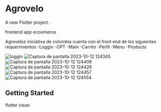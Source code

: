 # Agrovelo

A new Flutter project.

frontend app ecoomerce

Agroveloz iniciativa de colombia cuenta con el front end de los siguientes requerimientos
-Loggin
-OPT
-Main
-Carrito
-Perfil
-Menu
-Products


![loggin](https://github.com/D3C0D1/E-commerce-frontend-flutter/assets/124421179/f438bed0-afe7-4341-9b08-bae67ef110d9)
![Captura de pantalla 2023-10-12 124345](https://github.com/D3C0D1/E-commerce-frontend-flutter/assets/124421179/137bde9c-0a91-4d5b-83ac-fe8a554b7703)
![Captura de pantalla 2023-10-12 124406](https://github.com/D3C0D1/E-commerce-frontend-flutter/assets/124421179/4fedc779-a347-461a-8105-0f5c6a53394f)
![Captura de pantalla 2023-10-12 124426](https://github.com/D3C0D1/E-commerce-frontend-flutter/assets/124421179/abc19c2d-f0b4-4187-97a1-a22144e0d8cc)
![Captura de pantalla 2023-10-12 124457](https://github.com/D3C0D1/E-commerce-frontend-flutter/assets/124421179/7064a584-cda1-4e30-bc0b-7f9385e2a60e)
![Captura de pantalla 2023-10-12 124554](https://github.com/D3C0D1/E-commerce-frontend-flutter/assets/124421179/4b9bcb9b-e10c-4fac-ba29-2bf209ae485f)


## Getting Started

flutter clean

